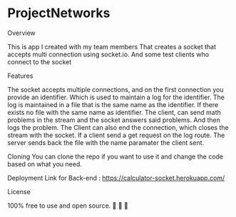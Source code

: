 # ProjectNetworks
Overview

This is app I created with my team members That creates a socket that accepts multi connection using socket.io. And some test clients who connect to the socket

Features

The socket accepts multiple connections, and on the first connection you provide an identifier. Which is used to maintain a log for the identifier. The log is maintained
in a file that is the same name as the identifier. If there exists no file with the same name as identifier. The client, can send math problems in the stream and the socket
answers said problems. And then logs the problem. The Client can also end the connection, which closes the stream with the socket. If a client send a get request on the log route. The server sends back the file with the name paramater the client sent.

Cloning You can clone the repo if you want to use it and change the code based on what you need.

Deployment Link for Back-end : https://calculator-socket.herokuapp.com/



License

100% free to use and open source. 🙈 🙉 🙊
